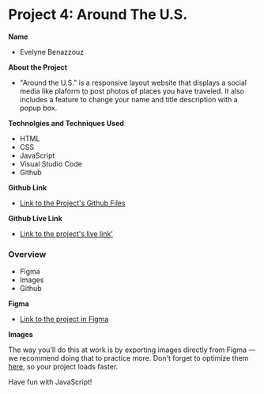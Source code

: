 # Project 4: Around The U.S.

**Name**

- Evelyne Benazzouz

**About the Project**

- "Around the U.S." is a responsive layout website that
  displays a social media like plaform to post photos of
  places you have traveled. It also includes a feature to
  change your name and title description with a popup box.

**Technolgies and Techniques Used**

- HTML
- CSS
- JavaScript
- Visual Studio Code
- Github

**Github Link**

- [Link to the Project's Github Files](https://github.com/vdp-eve/web_project_4)

**Github Live Link**

- [Link to the project's live link'](https://vdp-eve.github.io/web_project_4/)

### Overview

- Figma
- Images
- Github

**Figma**

- [Link to the project in Figma](https://www.figma.com/file/SurN1jaeEQIhuZEDMhmWWf/Sprint-4-Around-The-U.S.-desktop-mobile?node-id=0%3A1)

**Images**

The way you'll do this at work is by exporting images directly from Figma — we recommend doing that to practice more. Don't forget to optimize them [here](https://tinypng.com/), so your project loads faster.

Have fun with JavaScript!
